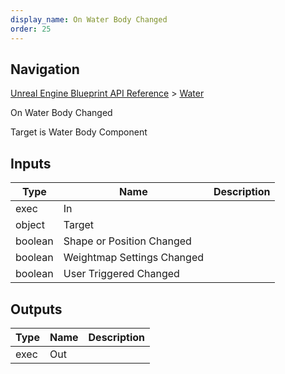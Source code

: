 ```yaml
---
display_name: On Water Body Changed
order: 25
---
```

## Navigation

[Unreal Engine Blueprint API Reference](https://dev.epicgames.com/documentation/en-us/unreal-engine/BlueprintAPI) > [Water](https://dev.epicgames.com/documentation/en-us/unreal-engine/BlueprintAPI/Water)

On Water Body Changed

Target is Water Body Component

## Inputs

| Type | Name | Description |
| --- | --- | --- |
| exec | In |  |
| object | Target |  |
| boolean | Shape or Position Changed |  |
| boolean | Weightmap Settings Changed |  |
| boolean | User Triggered Changed |  |

## Outputs

| Type | Name | Description |
| --- | --- | --- |
| exec | Out |  |
